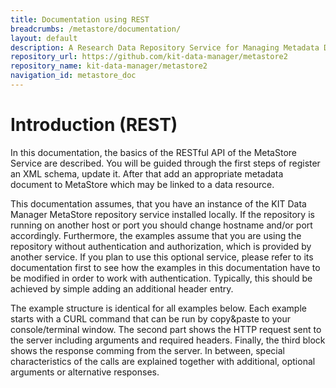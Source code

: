 ```yaml
---
title: Documentation using REST
breadcrumbs: /metastore/documentation/
layout: default
description: A Research Data Repository Service for Managing Metadata Documents based on JSON or XML.
repository_url: https://github.com/kit-data-manager/metastore2
repository_name: kit-data-manager/metastore2
navigation_id: metastore_doc
---
```


# Introduction (REST)

In this documentation, the basics of the RESTful API of the MetaStore Service are described. You will be guided through the first steps of 
register an XML schema, update it. After that add an appropriate metadata document to MetaStore which may be linked to a data resource.

This documentation assumes, that you have an instance of the KIT Data Manager MetaStore repository service installed locally. If the repository is running on another
host or port you should change hostname and/or port accordingly. Furthermore, the examples assume that you are using the repository without authentication
and authorization, which is provided by another service. If you plan to use this optional service, please refer to its documentation first to see how the 
examples in this documentation have to be modified in order to work with authentication. Typically, this should be achieved by simple adding an additional header
entry.

The example structure is identical for all examples below. Each example starts with a CURL command that can be run by copy&paste to your console/terminal window.
The second part shows the HTTP request sent to the server including arguments and required headers. Finally, the third block shows the response comming from the server.
In between, special characteristics of the calls are explained together with additional, optional arguments or alternative responses.
 
